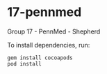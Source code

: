 # 17-pennmed
Group 17 - PennMed - Shepherd

To install dependencies, run:

    gem install cocoapods
    pod install

